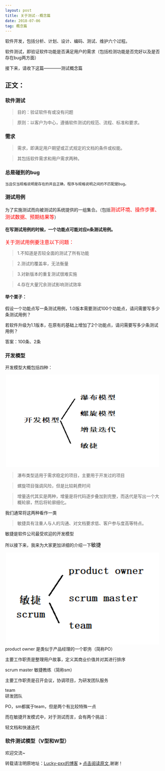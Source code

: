 ```yaml
---
layout: post
title: 关于测试--概念篇
date: 2018-07-06
tag: 概念篇
---  
```


软件开发，包括分析、计划、设计、编码、测试、维护六个过程。

软件测试，即验证软件功能是否满足用户的需求（包括检测功能是否完好以及是否存在bug两方面）

接下来，请收下这篇————测试概念篇

## 正文：

### 软件测试	

> 目的：验证软件有或没有问题
 
> 原则：以客户为中心，遵循软件测试的规范、流程、标准和要求。

### 需求

> 需求，即满足用户期望或正式规定的文档的条件或权能。

> 其包括软件需求和用户需求两种。
 
### 总是碰到的bug

	当且仅当规格说明是存在的并且正确，程序与规格说明之间的不匹配是bug。
	
### 测试用例

为了实施测试而向被测试的系统提供的一组集合。（包括<font color="red" size="3">测试环境、操作步骤、测试数据、预期结果等</font>）

#### 在写测试用例的时候，一个功能点可能对应n条测试用例。
	
<font color="red" size="3">关于测试用例要注意以下问题：</font>

> 1.不知道是否较全面的测试了所有功能

> 2.测试的覆盖率，无法衡量

> 3.对新版本的重复测试很难实施

> 4.存在大量冗余测试影响测试效率

#### 举个栗子：

假设一个功能点写一条测试用例，1.0版本需要测试100个功能点，请问需要写多少条测试用例？

若软件升级为1.1版本，在原有的基础上增加了2个功能点，请问需要写多少条测试用例？

答案：100条、2条

### 开发模型

开发模型大概包括四种：
<div align="center">
	<img src="\images\posts\测试概念篇\开发类型.PNG" height="300" width="500">  
</div>

> 瀑布类型适用于需求稳定的项目，主要用于开发过的项目

> 螺旋项目强调风险，但是比较耗费时间

> 增量迭代其实是两种，增量是将代码逐步叠加到完整，而迭代是写出一个大概轮廓，然后将轮廓细化。

  我们通常将这两种看作一类

> 敏捷具有注重人与人的沟通、对文档要求低、客户参与度高等特点。

  敏捷是软件公司最受欢迎的开发模型
  
所以接下来，我来为大家更加详细的介绍一下<font color="black" size="3">敏捷</font>
<div align="center">
	<img src="\images\posts\测试概念篇\敏捷.PNG" height="300" width="500">  
</div>
product owner
是类似于产品经理的一个职务（简称PO）

主要工作职责是整理用户故事，定义其商业价值并对其进行排序

scrum master
敏捷教练（简称sm）

主要工作职责是召开会议，协调项目，为研发团队服务

team	
研发团队

PO，sm都属于team，但是两个有比较特殊一点

而在敏捷开发模式中，对于测试而言，会有两个挑战：

轻文档和快速迭代

### 软件测试模型（V型和W型）



欢迎交流~
  
转载请注明原地址：[Lucky-pxx的博客](http://www.bingoxin.top) » [点击阅读原文](http://www.bingoxin.top/2018/06/%E6%95%B0%E6%8D%AE%E5%BA%93%E5%9F%BA%E6%9C%AC%E6%93%8D%E4%BD%9C/),谢谢！